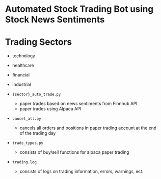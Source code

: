 # Automated Stock Trading Bot using Stock News Sentiments

# Trading Sectors
- technology
- healthcare
- financial
- industrial


- `{sector}_auto_trade.py`
    - paper trades based on news sentiments from Finnhub API
    - paper trades using Alpaca API

- `cancel_all.py`
    - cancels all orders and positions in paper trading account at the end of the trading day

- `trade_types.py`
    - consists of buy/sell functions for alpaca paper trading

- `trading.log`
    - consists of logs on trading information, errors, warnings, ect.

